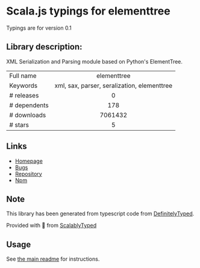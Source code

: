 
# Scala.js typings for elementtree

Typings are for version 0.1

## Library description:
XML Serialization and Parsing module based on Python's ElementTree.

|                    |                 |
| ------------------ | :-------------: |
| Full name          | elementtree |
| Keywords           | xml, sax, parser, seralization, elementtree |
| # releases         | 0 |
| # dependents       | 178 |
| # downloads        | 7061432 |
| # stars            | 5 |

## Links
- [Homepage](https://github.com/racker/node-elementtree)
- [Bugs](https://github.com/racker/node-elementtree/issues)
- [Repository](https://github.com/racker/node-elementtree)
- [Npm](https://www.npmjs.com/package/elementtree)
    


## Note
This library has been generated from typescript code from [DefinitelyTyped](https://definitelytyped.org).

Provided with :purple_heart: from [ScalablyTyped](https://github.com/oyvindberg/ScalablyTyped)

## Usage
See [the main readme](../../readme.md) for instructions.


